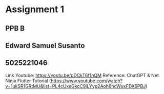 # Assignment 1
## PPB B
## Edward Samuel Susanto
## 5025221046

Link Youtube: https://youtu.be/pDCkT6f1nQM 
Reference: ChatGPT & Net Ninja Flutter Tutorial (https://www.youtube.com/watch?v=1ukSR1GRtMU&list=PL4cUxeGkcC9jLYyp2Aoh6hcWuxFDX6PBJ)  


